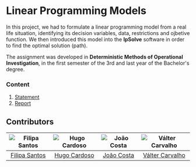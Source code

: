 # Linear Programming Models

In this project, we had to formulate a linear programming model from a real life situation, identifying its decision variables, data, restrictions and ojbetive function.
We then introduced this model into the **lpSolve** software in order to find the optimal solution (path).

The assignment was developed in **Deterministic Methods of Operational Investigation**, in the first semester of the 3rd and last year of the Bachelor's degree.

### Content

1. [Statement](statement.pdf)
4. [Report](report.pdf)

## Contributors

![Filipa Santos][filipa-pic] | ![Hugo Cardoso][hugo-pic] | ![João Costa][cunha-pic] | ![Válter Carvalho][valter-pic]
:---: | :---: | :---: | :---:
[Filipa Santos][filipa] | [Hugo Cardoso][hugo] | [João Costa][cunha] | [Válter Carvalho][valter]

[filipa]: https://github.com/fliper6
[filipa-pic]: https://github.com/fliper6.png?size=120
[hugo]: https://github.com/Abjiri
[hugo-pic]: https://github.com/Abjiri.png?size=120
[cunha]: https://github.com/Jcc20
[cunha-pic]: https://github.com/Jcc20.png?size=120
[valter]: https://github.com/wurzy
[valter-pic]: https://github.com/wurzy.png?size=120
